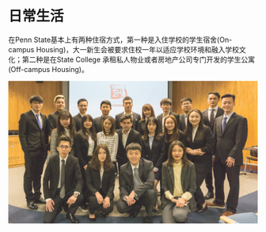 # 日常生活

在Penn State基本上有两种住宿方式，第一种是入住学校的学生宿舍\(On-campus Housing\)，大一新生会被要求住校一年以适应学校环境和融入学校文化；第二种是在State College 承租私人物业或者房地产公司专门开发的学生公寓\(Off-campus Housing\)。  


![](../.gitbook/assets/image%20%2856%29.png)

